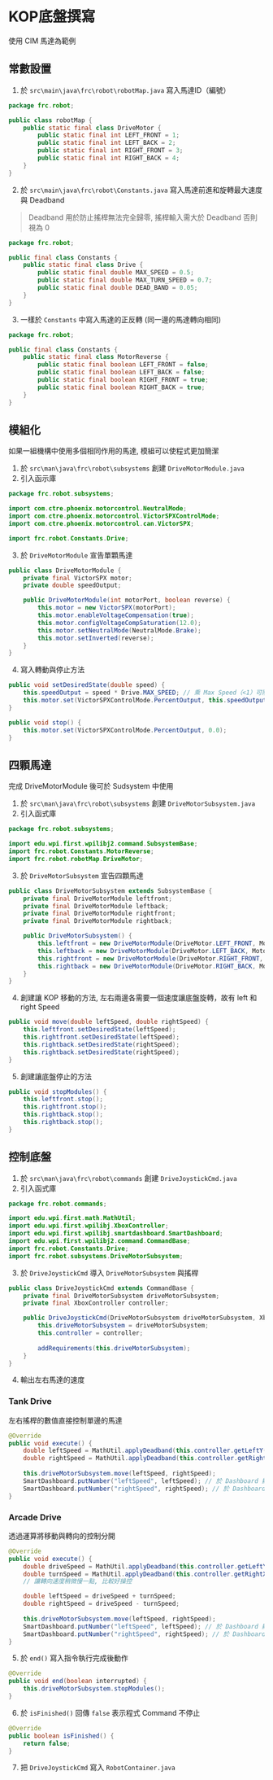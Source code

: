 <!-- title: FRC8725 軟體培訓教學 - KOP底盤 -->
<!-- description: 控制 KOP 底盤 -->
<!-- category: programming -->
<!-- tags: FRC8725 -->
<!-- published time: 2023/10/2 -->

# KOP底盤撰寫
使用 CIM 馬達為範例

## 常數設置
1. 於 `src\main\java\frc\robot\robotMap.java` 寫入馬達ID（編號）
```java
package frc.robot;

public class robotMap {
    public static final class DriveMotor {
        public static final int LEFT_FRONT = 1;
        public static final int LEFT_BACK = 2;
        public static final int RIGHT_FRONT = 3;
        public static final int RIGHT_BACK = 4;
    }
}

```

2. 於 `src\main\java\frc\robot\Constants.java` 寫入馬達前進和旋轉最大速度與 Deadband


> Deadband 用於防止搖桿無法完全歸零, 搖桿輸入需大於 Deadband 否則視為 0

```java
package frc.robot;

public final class Constants {
    public static final class Drive {
        public static final double MAX_SPEED = 0.5;
        public static final double MAX_TURN_SPEED = 0.7;
        public static final double DEAD_BAND = 0.05;
    }
}

```

3. 一樣於 `Constants` 中寫入馬達的正反轉 (同一邊的馬達轉向相同)
```java
package frc.robot;

public final class Constants {
    public static final class MotorReverse {
        public static final boolean LEFT_FRONT = false;
        public static final boolean LEFT_BACK = false;
        public static final boolean RIGHT_FRONT = true;
        public static final boolean RIGHT_BACK = true;
    }
}
```

## 模組化
如果一組機構中使用多個相同作用的馬達, 模組可以使程式更加簡潔

1. 於 `src\man\java\frc\robot\subsystems` 創建 `DriveMotorModule.java`
2. 引入函示庫
```java
package frc.robot.subsystems;

import com.ctre.phoenix.motorcontrol.NeutralMode;
import com.ctre.phoenix.motorcontrol.VictorSPXControlMode;
import com.ctre.phoenix.motorcontrol.can.VictorSPX;

import frc.robot.Constants.Drive;
```

3. 於 `DriveMotorModule` 宣告單顆馬達
```java
public class DriveMotorModule {
    private final VictorSPX motor;
    private double speedOutput;

    public DriveMotorModule(int motorPort, boolean reverse) {
        this.motor = new VictorSPX(motorPort);
        this.motor.enableVoltageCompensation(true);
        this.motor.configVoltageCompSaturation(12.0);
        this.motor.setNeutralMode(NeutralMode.Brake);
        this.motor.setInverted(reverse);
    }
}
```

4. 寫入轉動與停止方法
```java
public void setDesiredState(double speed) {
    this.speedOutput = speed * Drive.MAX_SPEED; // 乘 Max Speed（<1）可限制馬達最大速度
    this.motor.set(VictorSPXControlMode.PercentOutput, this.speedOutput);
}

public void stop() {
    this.motor.set(VictorSPXControlMode.PercentOutput, 0.0);
}
```

## 四顆馬達
完成 DriveMotorModule 後可於 Sudsystem 中使用

1. 於 `src\man\java\frc\robot\subsystems` 創建 `DriveMotorSubsystem.java`
2. 引入函式庫
```java
package frc.robot.subsystems;

import edu.wpi.first.wpilibj2.command.SubsystemBase;
import frc.robot.Constants.MotorReverse;
import frc.robot.robotMap.DriveMotor;
```

3. 於 `DriveMotorSubsystem` 宣告四顆馬達
```java
public class DriveMotorSubsystem extends SubsystemBase {
    private final DriveMotorModule leftfront;
    private final DriveMotorModule leftback;
    private final DriveMotorModule rightfront;
    private final DriveMotorModule rightback;

    public DriveMotorSubsystem() {
        this.leftfront = new DriveMotorModule(DriveMotor.LEFT_FRONT, MotorReverse.LEFT_FRONT);
        this.leftback = new DriveMotorModule(DriveMotor.LEFT_BACK, MotorReverse.LEFT_BACK);
        this.rightfront = new DriveMotorModule(DriveMotor.RIGHT_FRONT, MotorReverse.RIGHT_FRONT);
        this.rightback = new DriveMotorModule(DriveMotor.RIGHT_BACK, MotorReverse.RIGHT_BACK);
    }
}
```

4. 創建讓 KOP 移動的方法, 左右兩邊各需要一個速度讓底盤旋轉，故有 left 和 right Speed
```java
public void move(double leftSpeed, double rightSpeed) {
    this.leftfront.setDesiredState(leftSpeed);
    this.rightfront.setDesiredState(leftSpeed);
    this.rightback.setDesiredState(rightSpeed);
    this.rightback.setDesiredState(rightSpeed);
}
```

5. 創建讓底盤停止的方法
```java
public void stopModules() {
    this.leftfront.stop();
    this.rightfront.stop();
    this.rightback.stop();
    this.rightback.stop();
}
```

## 控制底盤
1. 於 `src\man\java\frc\robot\commands` 創建 `DriveJoystickCmd.java`
2. 引入函式庫
```java
package frc.robot.commands;

import edu.wpi.first.math.MathUtil;
import edu.wpi.first.wpilibj.XboxController;
import edu.wpi.first.wpilibj.smartdashboard.SmartDashboard;
import edu.wpi.first.wpilibj2.command.CommandBase;
import frc.robot.Constants.Drive;
import frc.robot.subsystems.DriveMotorSubsystem;
```

3. 於 `DriveJoystickCmd` 導入 `DriveMotorSubsystem` 與搖桿
```java
public class DriveJoystickCmd extends CommandBase {
    private final DriveMotorSubsystem driveMotorSubsystem;
    private final XboxController controller;

    public DriveJoystickCmd(DriveMotorSubsystem driveMotorSubsystem, XboxController controller) {
        this.driveMotorSubsystem = driveMotorSubsystem;
        this.controller = controller;
            
        addRequirements(this.driveMotorSubsystem);
    }
}
```

4. 輸出左右馬達的速度
### Tank Drive
左右搖桿的數值直接控制單邊的馬達

```java
@Override
public void execute() {
    double leftSpeed = MathUtil.applyDeadband(this.controller.getLeftY(), Drive.DEAD_BAND);
    double rightSpeed = MathUtil.applyDeadband(this.controller.getRightY(), Drive.DEAD_BAND);
		
    this.driveMotorSubsystem.move(leftSpeed, rightSpeed);
    SmartDashboard.putNumber("leftSpeed", leftSpeed); // 於 Dashboard 顯示左速度值
    SmartDashboard.putNumber("rightSpeed", rightSpeed); // 於 Dashboard 顯示右速度值
}
```

### Arcade Drive
透過運算將移動與轉向的控制分開

```java
@Override
public void execute() {
    double driveSpeed = MathUtil.applyDeadband(this.controller.getLeftY(), Drive.DEAD_BAND);
    double turnSpeed = MathUtil.applyDeadband(this.controller.getRightX(), Drive.DEAD_BAND) * Drive.MAX_TURN_SPEED;
    // 讓轉向速度稍微慢一點, 比較好操控

    double leftSpeed = driveSpeed + turnSpeed;
    double rightSpeed = driveSpeed - turnSpeed;
		
    this.driveMotorSubsystem.move(leftSpeed, rightSpeed);
    SmartDashboard.putNumber("leftSpeed", leftSpeed); // 於 Dashboard 顯示左速度值
    SmartDashboard.putNumber("rightSpeed", rightSpeed); // 於 Dashboard 顯示右速度值
}
```

5. 於 `end()` 寫入指令執行完成後動作
```java
@Override
public void end(boolean interrupted) {
    this.driveMotorSubsystem.stopModules();
}
```

6. 於 `isFinished()` 回傳 `false` 表示程式 Command 不停止
```java
@Override
public boolean isFinished() {
    return false;
}
```

7. 把 `DriveJoystickCmd` 寫入 `RobotContainer.java`